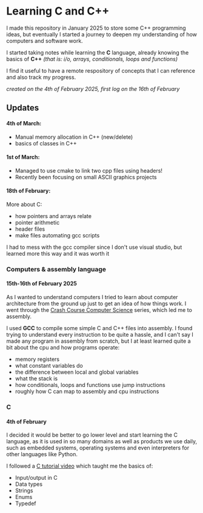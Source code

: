 # Learning C and C++

I made this repository in January 2025 to store some C++ 
programming ideas, but eventually I started a journey to deepen my 
understanding of how computers and software work.

I started taking notes while learning the **C** language, already knowing
the basics of **C++** *(that is: i/o, arrays, conditionals, loops and functions)* 

I find it useful to have a remote respository of concepts that I can reference
and also track my progress.

*created on the 4th of February 2025,
first log on the 16th of February*

## Updates

#### 4th of March:
- Manual memory allocation in C++ (new/delete)
- basics of classes in C++

#### 1st of March:

- Managed to use cmake to link two cpp files using headers!
- Recently been focusing on small ASCII graphics projects

#### 18th of February:
More about C:

- how pointers and arrays relate
- pointer arithmetic
- header files
- make files automating gcc scripts

I had to mess with the gcc compiler since I don't use visual studio, 
but learned more this way and it was worth it

### Computers & assembly language
#### 15th-16th of February 2025

As I wanted to understand computers I tried to learn about computer architecture
from the ground up just to get an idea of how things work. I went through the
[Crash Course Computer Science](https://youtube.com/playlist?list=PL8dPuuaLjXtNlUrzyH5r6jN9ulIgZBpdo&si=lNaGR6sSJz-Innin) series, which led me to assembly.

I used **GCC** to compile some simple C and C++ files into assembly. 
I found trying to understand every instruction to be quite a hassle, 
and I can't say I made any program in assembly from scratch, but I 
at least learned quite a bit about the cpu and how programs operate:

- memory registers
- what constant variables do
- the difference between local and global variables
- what the stack is
- how conditionals, loops and functions use jump instructions
- roughly how C can map to assembly and cpu instructions

### C
#### 4th of February

I decided it would be better to go lower level and start learning
the C language, as it is used in so many domains as well as products
we use daily, such as embedded systems, operating systems and even
interpreters for other languages like Python.

I followed a [C tutorial video](https://youtu.be/87SH2Cn0s9A?si=LxIadvo_bsFoAonx)
which taught me the basics of:
- Input/output in C
- Data types
- Strings
- Enums
- Typedef
